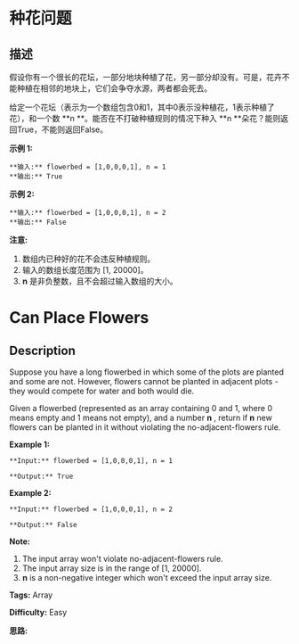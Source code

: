 # 种花问题

## 描述

假设你有一个很长的花坛，一部分地块种植了花，另一部分却没有。可是，花卉不能种植在相邻的地块上，它们会争夺水源，两者都会死去。

给定一个花坛（表示为一个数组包含0和1，其中0表示没种植花，1表示种植了花），和一个数  **n  **。能否在不打破种植规则的情况下种入  **n  **朵花？能则返回True，不能则返回False。

**示例 1:**

    
    
    **输入:** flowerbed = [1,0,0,0,1], n = 1
    **输出:** True
    

**示例 2:**

    
    
    **输入:** flowerbed = [1,0,0,0,1], n = 2
    **输出:** False
    

**注意:**

  1. 数组内已种好的花不会违反种植规则。
  2. 输入的数组长度范围为 [1, 20000]。
  3. **n** 是非负整数，且不会超过输入数组的大小。



# Can Place Flowers

## Description



Suppose you have a long flowerbed in which some of the plots are planted and some are not. However, flowers cannot be planted in adjacent plots - they would compete for water and both would die.

Given a flowerbed (represented as an array containing 0 and 1, where 0 means empty and 1 means not empty), and a number **n** , return if **n** new flowers can be planted in it without violating the no-adjacent-flowers rule.

**Example 1:**  

    
    
    **Input:** flowerbed = [1,0,0,0,1], n = 1
    **Output:** True
    

**Example 2:**  

    
    
    **Input:** flowerbed = [1,0,0,0,1], n = 2
    **Output:** False
    

**Note:**  

  1. The input array won't violate no-adjacent-flowers rule.
  2. The input array size is in the range of [1, 20000].
  3. **n** is a non-negative integer which won't exceed the input array size.


**Tags:** Array

**Difficulty:** Easy

**思路:**
